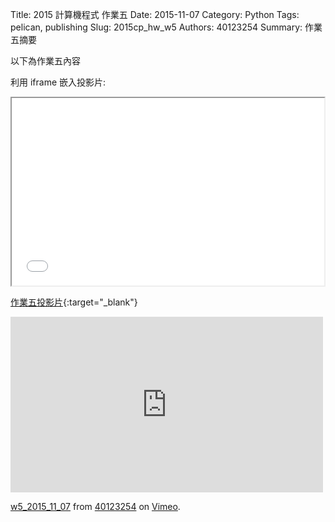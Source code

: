 Title: 2015 計算機程式 作業五
Date: 2015-11-07
Category: Python
Tags: pelican, publishing
Slug: 2015cp_hw_w5
Authors: 40123254
Summary: 作業五摘要

以下為作業五內容

利用 iframe 嵌入投影片:

<iframe src="40123254_cp_w5_p.html" width="500" height="300"></iframe>

[作業五投影片](40123254_cp_w5_p.html){:target="_blank"}


<iframe src="https://player.vimeo.com/video/144957266" width="500" height="281" frameborder="0" webkitallowfullscreen mozallowfullscreen allowfullscreen></iframe> <p><a href="https://vimeo.com/144957266">w5_2015_11_07</a> from <a href="https://vimeo.com/user40881402">40123254</a> on <a href="https://vimeo.com">Vimeo</a>.</p>
